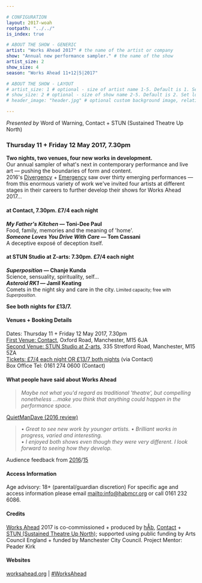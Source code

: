 ```yaml
---

# CONFIGURATION
layout: 2017-woah
rootpath: "../../"
is_index: true

# ABOUT THE SHOW - GENERIC
artist: "Works Ahead 2017" # the name of the artist or company
show: "Annual new performance sampler." # the name of the show
artist_size: 2
show_size: 4
season: "Works Ahead 11+12|5|2017"

# ABOUT THE SHOW - LAYOUT
# artist_size: 1 # optional - size of artist name 1-5. Default is 1. Set longer names to lower values
# show_size: 2 # optional - size of show name 2-5. Default is 2. Set longer names to lower values
# header_image: "header.jpg" # optional custom background image, relative to current page

---
```

*Presented by* Word of Warning, Contact + STUN (Sustained Theatre Up North)
         
### Thursday 11 + Friday 12 May 2017, 7.30pm        
**Two nights, two venues, four new works in development.**          
Our annual sampler of what's next in contemporary performance and live art — pushing the boundaries of form and content.        
2016's [Divergency](/archive/2016-divergency) + [Emergency](/archive/2016-emergency) saw over thirty emerging performances — from this enormous variety of work we've invited four artists at different stages in their careers to further develop their shows for Works Ahead 2017…        
         
#### at Contact, 7.30pm. £7/4 each night        
***My Father's Kitchen* — Toni-Dee Paul**<br>Food, family, memories and the meaning of 'home'.        
***Someone Loves You Drive With Care* — Tom Cassani**<br>A deceptive exposé of deception itself.        
        
#### at STUN Studio at Z-arts: 7.30pm. £7/4 each night        
***Superposition* — Chanje Kunda**<br>Science, sensuality, spirituality, self…        
***Asteroid RK1* — Jamil Keating**<br>Comets in the night sky and care in the city.<small> Limited capacity; free with *Superposition*.</small>         
         
**See both nights for £13/7.**

#### Venues + Booking Details        
Dates: Thursday 11 + Friday 12 May 2017, 7.30pm          
<a href="http://contactmcr.com/visit/getting-here" target="_blank">First Venue: Contact</a>, Oxford Road, Manchester, M15 6JA        
<a href="" target="_blank">Second Venue: STUN Studio at Z-arts</a>, 335 Stretford Road, Manchester, M15 5ZA         
<a href="http://contactmcr.com/whats-on//booking" target="_blank">Tickets: £7/4 each night OR £13/7 both nights</a> (via Contact)               
Box Office Tel: 0161 274 0600 (Contact)        
          
#### What people have said about Works Ahead        
>*Maybe not what you'd regard as traditional 'theatre', but compelling nonetheless …make you think that anything could happen in the performance space.*         
         
<a href="http://quietmandave.co.uk/2016/06/works-ahead" target="_blank">QuietManDave (2016 review)</a>
        
>• *Great to see new work by younger artists.*
>• *Brilliant works in progress, varied and interesting.*        
>• *I enjoyed both shows even though they were very different. I look forward to seeing how they develop.*          
        
Audience feedback from [2016](/archive/2016-worksahead)/[15](/archive/2015-worksahead)        
          
#### Access Information        
Age advisory: 18+ (parental/guardian discretion) For specific age and access information please email <mailto:info@habmcr.org> or call 0161 232 6086.          
          
#### Credits         
[Works Ahead](/hab/worksahead) 2017 is co-commissioned + produced by [hÅb](/hab), <a href="http://contactmcr.com" target="_blank">Contact</a> + <a href="http://stunlive.com" target="_blank">STUN (Sustained Theatre Up North)</a>; supported using public funding by Arts Council England + funded by Manchester City Council. Project Mentor: Peader Kirk        
        
#### Websites         
<a href="http://worksahead.org" target="_blank">worksahead.org</a> | <a href="http://twitter.com/hashtag/WorksAhead" target="_blank">#WorksAhead</a>
